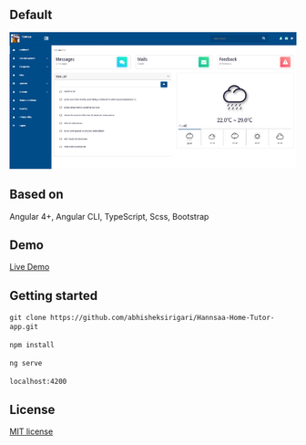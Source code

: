 
Default
---
![](https://github.com/abhisheksirigari/Hannsaa-Home-Tutor-app/blob/master/default.png)


## Based on
Angular 4+, Angular CLI, TypeScript, Scss, Bootstrap

## Demo

[Live Demo](http://13.232.96.211/admin/)

## Getting started
```
git clone https://github.com/abhisheksirigari/Hannsaa-Home-Tutor-app.git

npm install

ng serve 

localhost:4200
```

## License
[MIT license](LICENSE)
